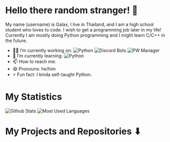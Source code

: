 # Hello there random stranger! 👋
My name (username) is Galax, I live in Thailand, and I am a high school student who loves to code. I wish to get a programming job later in my life! Currently I am mostly doing Python programming and I might learn C/C++ in the future.

- 👨‍💻 I’m currently working on: ![Python](https://img.shields.io/badge/-Python-black?style=flat-square&logo=Python) ![Discord Bots](https://img.shields.io/badge/-Discord%20Bots-black?style=flat-square&logo=Discord) ![PW Manager](https://img.shields.io/badge/-PW%20Manager-darkgreen?style=flat-square&logo=python)
- 🧠 I’m currently learning: ![Python](https://img.shields.io/badge/-Python-black?style=flat-square&logo=Python)
- 📫 How to reach me:
- 😄 Pronouns: he/him
- ⚡ Fun fact: I kinda self-taught Python.

# My Statistics
![Github Stats](https://github-readme-stats.vercel.app/api?username=Galax028&count_private=true&show_icons=true&include_all_commits=true&theme=dark)
![Most Used Languages](https://github-readme-stats.vercel.app/api/top-langs/?username=Galax028&hide=TeX&layout=compact&theme=dark)

# My Projects and Repositories ⬇
